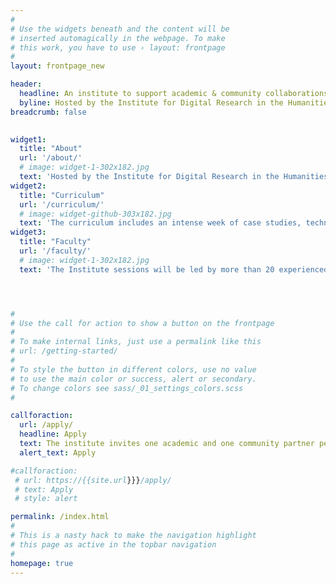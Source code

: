 ```yaml
---
#
# Use the widgets beneath and the content will be
# inserted automagically in the webpage. To make
# this work, you have to use › layout: frontpage
#
layout: frontpage_new 

header:
  headline: An institute to support academic & community collaborations in the digital humanities
  byline: Hosted by the Institute for Digital Research in the Humanities<br>University of Kansas, Lawrence, KS <br>June 6-11, 2022
breadcrumb: false  
 

widget1:
  title: "About"
  url: '/about/'
  # image: widget-1-302x182.jpg
  text: 'Hosted by the Institute for Digital Research in the Humanities at the University of Kansas, PDHI is intended to foster successful academic-community digital, public-facing humanities projects.'
widget2:
  title: "Curriculum"
  url: '/curriculum/'
  # image: widget-github-303x182.jpg
  text: 'The curriculum includes an intense week of case studies, technical training, and workshops & discussions intended to strengthen relationships, create sustainable projects, and provide foundational knowledge of tools and methods in the public digital humanities.'
widget3:
  title: "Faculty"
  url: '/faculty/'
  # image: widget-1-302x182.jpg
  text: 'The Institute sessions will be led by more than 20 experienced academics and community partners, offering a breadth of complementary skill sets and areas of expertise that will provide participants rich opportunities for engagement.'




#
# Use the call for action to show a button on the frontpage
#
# To make internal links, just use a permalink like this
# url: /getting-started/
#
# To style the button in different colors, use no value
# to use the main color or success, alert or secondary.
# To change colors see sass/_01_settings_colors.scss
#

callforaction:
  url: /apply/
  headline: Apply
  text: The institute invites one academic and one community partner per project. Applications due Monday, January 10, 2022.
  alert_text: Apply

#callforaction:
 # url: https://{{site.url}}}/apply/
 # text: Apply
 # style: alert

permalink: /index.html
#
# This is a nasty hack to make the navigation highlight
# this page as active in the topbar navigation
#
homepage: true
---
```



<!--
<div id="videoModal" class="reveal-modal large" data-reveal="">
  <div class="flex-video widescreen vimeo" style="display: block;">
    <iframe width="1280" height="720" src="https://www.youtube.com/embed/3b5zCFSmVvU" frameborder="0" allowfullscreen></iframe>
  </div>
  <a class="close-reveal-modal">&#215;</a>
</div>
-->